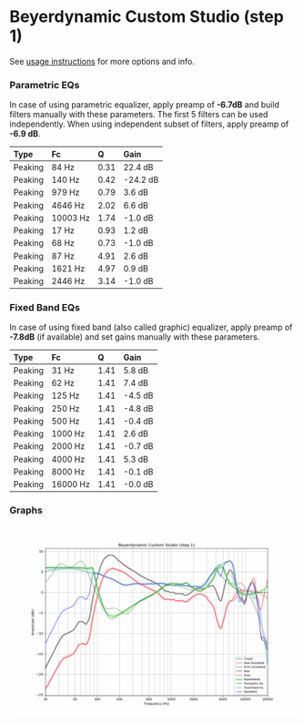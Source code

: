 # Beyerdynamic Custom Studio (step 1)
See [usage instructions](https://github.com/jaakkopasanen/AutoEq#usage) for more options and info.

### Parametric EQs
In case of using parametric equalizer, apply preamp of **-6.7dB** and build filters manually
with these parameters. The first 5 filters can be used independently.
When using independent subset of filters, apply preamp of **-6.9 dB**.

| Type    | Fc       |    Q | Gain     |
|:--------|:---------|:-----|:---------|
| Peaking | 84 Hz    | 0.31 | 22.4 dB  |
| Peaking | 140 Hz   | 0.42 | -24.2 dB |
| Peaking | 979 Hz   | 0.79 | 3.6 dB   |
| Peaking | 4646 Hz  | 2.02 | 6.6 dB   |
| Peaking | 10003 Hz | 1.74 | -1.0 dB  |
| Peaking | 17 Hz    | 0.93 | 1.2 dB   |
| Peaking | 68 Hz    | 0.73 | -1.0 dB  |
| Peaking | 87 Hz    | 4.91 | 2.6 dB   |
| Peaking | 1621 Hz  | 4.97 | 0.9 dB   |
| Peaking | 2446 Hz  | 3.14 | -1.0 dB  |

### Fixed Band EQs
In case of using fixed band (also called graphic) equalizer, apply preamp of **-7.8dB**
(if available) and set gains manually with these parameters.

| Type    | Fc       |    Q | Gain    |
|:--------|:---------|:-----|:--------|
| Peaking | 31 Hz    | 1.41 | 5.8 dB  |
| Peaking | 62 Hz    | 1.41 | 7.4 dB  |
| Peaking | 125 Hz   | 1.41 | -4.5 dB |
| Peaking | 250 Hz   | 1.41 | -4.8 dB |
| Peaking | 500 Hz   | 1.41 | -0.4 dB |
| Peaking | 1000 Hz  | 1.41 | 2.6 dB  |
| Peaking | 2000 Hz  | 1.41 | -0.7 dB |
| Peaking | 4000 Hz  | 1.41 | 5.3 dB  |
| Peaking | 8000 Hz  | 1.41 | -0.1 dB |
| Peaking | 16000 Hz | 1.41 | -0.0 dB |

### Graphs
![](./Beyerdynamic%20Custom%20Studio%20(step%201).png)